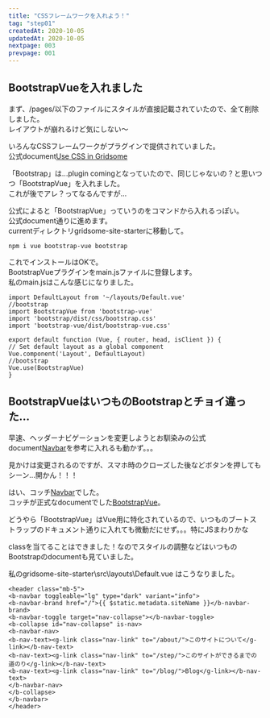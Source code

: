 ```yaml
---
title: "CSSフレームワークを入れよう！"
tag: "step01"
createdAt: 2020-10-05
updatedAt: 2020-10-05
nextpage: 003
prevpage: 001
---
```


## BootstrapVueを入れました

まず、/pages/以下のファイルにスタイルが直接記載されていたので、全て削除しました。  
レイアウトが崩れるけど気にしない～

いろんなCSSフレームワークがプラグインで提供されていました。  
公式document[Use CSS in Gridsome](https://gridsome.org/docs/assets-css/)

「Bootstrap」は...plugin comingとなっていたので、同じじゃないの？と思いつつ「BootstrapVue」を入れました。  
これが後でアレ？ってなるんですが…

公式によると「BootstrapVue」っていうのをコマンドから入れるっぽい。  
公式document通りに進めます。  
currentディレクトリgridsome-site-starterに移動して。

    npm i vue bootstrap-vue bootstrap

これでインストールはOKで。  
BootstrapVueプラグインをmain.jsファイルに登録します。  
私のmain.jsはこんな感じになりました。

    import DefaultLayout from '~/layouts/Default.vue'
    //bootstrap
    import BootstrapVue from 'bootstrap-vue'
    import 'bootstrap/dist/css/bootstrap.css'
    import 'bootstrap-vue/dist/bootstrap-vue.css'

    export default function (Vue, { router, head, isClient }) {
    // Set default layout as a global component
    Vue.component('Layout', DefaultLayout)
    //bootstrap
    Vue.use(BootstrapVue)
    }

## BootstrapVueはいつものBootstrapとチョイ違った…

早速、ヘッダーナビゲーションを変更しようとお馴染みの公式document[Navbar](https://getbootstrap.com/docs/4.5/components/navbar/)を参考に入れるも動かず。。。

見かけは変更されるのですが、スマホ時のクローズした後などボタンを押してもシーン…開かん！！！

はい、コッチ[Navbar](https://bootstrap-vue.org/docs/components/navbar)でした。  
コッチが正式なdocumentでした[BootstrapVue](https://bootstrap-vue.org/)。

どうやら「BootstrapVue」はVue用に特化されているので、いつものブートストラップのドキュメント通りに入れても微動だにせず。。。特にJSまわりかな

classを当てることはできました！なのでスタイルの調整などはいつものBootstrapのdocumentも見ていました。

私のgridsome-site-starter\src\layouts\Default.vue はこうなりました。

    <header class="mb-5">
    <b-navbar toggleable="lg" type="dark" variant="info">
    <b-navbar-brand href="/">{{ $static.metadata.siteName }}</b-navbar-brand>
    <b-navbar-toggle target="nav-collapse"></b-navbar-toggle>
    <b-collapse id="nav-collapse" is-nav>
    <b-navbar-nav>
    <b-nav-text><g-link class="nav-link" to="/about/">このサイトについて</g-link></b-nav-text>
    <b-nav-text><g-link class="nav-link" to="/step/">このサイトができるまでの道のり</g-link></b-nav-text>
    <b-nav-text><g-link class="nav-link" to="/blog/">Blog</g-link></b-nav-text>
    </b-navbar-nav>
    </b-collapse>
    </b-navbar>
    </header>
